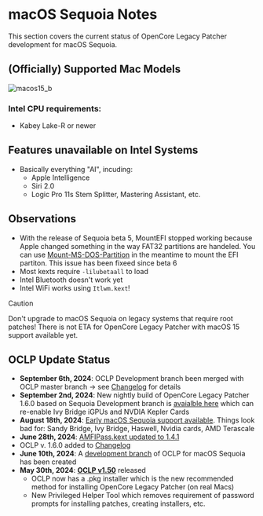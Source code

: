 # macOS Sequoia Notes
This section covers the current status of OpenCore Legacy Patcher development for macOS Sequoia.

## (Officially) Supported Mac Models

![macos15_b](https://github.com/5T33Z0/OC-Little-Translated/assets/76865553/7e741e5b-64fc-4456-ac02-37b258d68216)

### Intel CPU requirements:

-  Kabey Lake-R or newer

## Features unavailable on Intel Systems

- Basically everything "AI", incuding:
	- Apple Intelligence
	- Siri 2.0 
	- Logic Pro 11s Stem Splitter, Mastering Assistant, etc.

## Observations
- With the release of Sequoia beta 5, MountEFI stopped working because Apple changed something in the way FAT32 partitions are handeled. You can use [Mount-MS-DOS-Partition](https://github.com/chris1111/Mount-MS-DOS-Partition) in the meantime to mount the EFI partiton. This issue has been fixeed since beta 6
- Most kexts require `-lilubetaall` to load
- Intel Bluetooth doesn't work yet
- Intel WiFi works using `Itlwm.kext`!

> [!CAUTION]
>
> Don't upgrade to macOS Sequoia on legacy systems that require root patches! There is not ETA for OpenCore Legacy Patcher with macOS 15 support available yet.

## OCLP Update Status
- **September 6th, 2024**: OCLP Development branch been merged with OCLP master branch &rarr; see [Changelog](https://github.com/dortania/OpenCore-Legacy-Patcher/blob/main/CHANGELOG.md#200) for details
- **September 2nd, 2024**: New nightly build of OpenCore Legacy Patcher 1.6.0 based on Sequoia Development branch is [avaialble here](https://github.com/dortania/OpenCore-Legacy-Patcher/pull/1137#issuecomment-2295376562) which can re-enable Ivy Bridge iGPUs and NVDIA Kepler Cards
- **August 18th, 2024**: [Early macOS Sequoia support available](https://github.com/dortania/OpenCore-Legacy-Patcher/pull/1137#issuecomment-2295376562). Things look bad for: Sandy Bridge, Ivy Bridge, Haswell, Nvidia cards, AMD Terascale
- **June 28th, 2024**: [AMFIPass.kext updated to 1.4.1](https://github.com/dortania/OpenCore-Legacy-Patcher/blob/sequoia-development/payloads/Kexts/Acidanthera/AMFIPass-v1.4.1-RELEASE.zip)
- OCLP v. 1.6.0 added to [Changelog](https://github.com/dortania/OpenCore-Legacy-Patcher/blob/main/CHANGELOG.md#opencore-legacy-patcher-changelog)
- **June 10th, 2024**: A [development branch](https://github.com/dortania/OpenCore-Legacy-Patcher/compare/main...sequoia-development ) of OCLP for macOS Sequoia has been created
- **May 30th, 2024**: [**OCLP v1.50**](https://github.com/dortania/OpenCore-Legacy-Patcher/releases/tag/1.5.0) released
	- OCLP now has a .pkg installer which is the new recommended method for installing OpenCore Legacy Patcher (on real Macs)
	- New Privileged Helper Tool which removes requirement of password prompts for installing patches, creating installers, etc.
